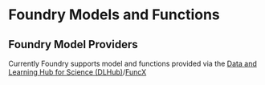 # Foundry Models and Functions

## Foundry Model Providers

Currently Foundry supports model and functions provided via the [Data and Learning Hub for Science \(DLHub\)](https://www.dlhub.org)/[FuncX](https://www.funcx.org) 

